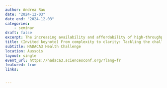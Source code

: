```yaml
---
author: Andrea Rau
date: "2024-12-03"
date_end: "2024-12-03"
categories:
    - seminar
draft: false
excerpt: The increasing availability and affordability of high-throughput sequencing technologies have enabled the generation of large-scale multi-omic data, greatly enhancing our understanding of complex biological systems across hierarchical molecular levels. A great deal of attention has been devoted to developing integrative methods that can fully leverage these multifaceted data, despite numerous statistical challenges such as small sample sizes, high dimensionality, heterogeneous measures, missing data, and complex interdependencies within and between omic layers. To date, many multi-omic integrative approaches have been proposed, reflecting the diversity of omics combinations, definitions of inter-omic anchors, and analysis objectives. In this talk, I will provide an overview of some commonly used methods for multi-omics integration, and I will introduce one of our own recent contributions in this field: idiffomix, a joint mixture model for integrated differential analyses of paired transcriptomic and methylation data. I will conclude by discussing some future opportunities and challenges in integrative multi-omics research.
title: (Invited keynote) From complexity to clarity: Tackling the challenges of multi-omic integration
subtitle: HADACA3 Health Challenge
location: Aussois
layout: single
event_url: https://hadaca3.sciencesconf.org/?lang=fr
featured: true
links:


---
```




